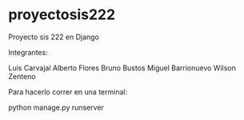 # proyectosis222
Proyecto sis 222 en Django

Integrantes:

Luis Carvajal
Alberto Flores
Bruno Bustos
Miguel Barrionuevo
Wilson Zenteno

Para hacerlo correr en una terminal:

python manage.py runserver
